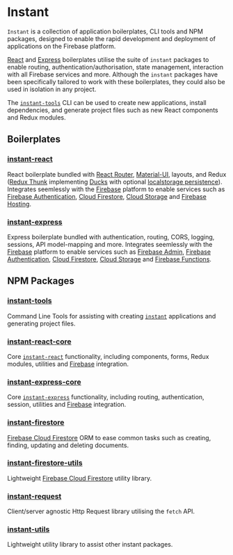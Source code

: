 # Instant

`Instant` is a collection of application boilerplates, CLI tools and NPM packages, designed to enable the rapid development and deployment of applications on the Firebase platform.

[React](#instant-react) and [Express](#instant-express) boilerplates utilise the suite of `instant` packages to enable routing, authentication/authorisation, state management, interaction with all Firebase services and more. Although the `instant` packages have been specifically tailored to work with these boilerplates, they could also be used in isolation in any project.

The [`instant-tools`](#instant-tools) CLI can be used to create new applications, install dependencies, and generate project files such as new React components and Redux modules.

## Boilerplates

### [instant-react](https://github.com/cjmyles/instant-react)

React boilerplate bundled with [React Router](https://github.com/ReactTraining/react-router), [Material-UI](https://material-ui.com/), layouts, and Redux ([Redux Thunk](https://github.com/reduxjs/redux-thunk) implementing [Ducks](https://github.com/erikras/ducks-modular-redux) with optional [localstorage persistence](https://www.npmjs.com/package/redux-localstorage)). Integrates seemlessly with the [Firebase](https://firebase.google.com/) platform to enable services such as [Firebase Authentication](https://firebase.google.com/docs/auth/), [Cloud Firestore](https://firebase.google.com/docs/firestore/), [Cloud Storage](https://firebase.google.com/docs/storage/) and [Firebase Hosting](https://firebase.google.com/docs/hosting/).

### [instant-express](https://github.com/cjmyles/instant-express)

Express boilerplate bundled with authentication, routing, CORS, logging, sessions, API model-mapping and more. Integrates seemlessly with the [Firebase](https://firebase.google.com/) platform to enable services such as [Firebase Admin](https://firebase.google.com/docs/reference/admin/), [Firebase Authentication](https://firebase.google.com/docs/auth/), [Cloud Firestore](https://firebase.google.com/docs/firestore/), [Cloud Storage](https://firebase.google.com/docs/storage/) and [Firebase Functions](https://firebase.google.com/docs/functions/).

## NPM Packages

### [instant-tools](https://www.npmjs.com/package/instant-tools)

Command Line Tools for assisting with creating [`instant`](https://github.com/cjmyles/instant) applications and generating project files.

### [instant-react-core](https://www.npmjs.com/package/instant-react-core)

Core [`instant-react`](https://github.com/cjmyles/instant-react) functionality, including components, forms, Redux modules, utilities and [Firebase](https://firebase.google.com/) integration.

### [instant-express-core](https://www.npmjs.com/package/instant-express-core)

Core [`instant-express`](https://github.com/cjmyles/instant-express) functionality, including routing, authentication, session, utilities and [Firebase](https://firebase.google.com/) integration.

### [instant-firestore](https://www.npmjs.com/package/instant-firestore)

[Firebase Cloud Firestore](https://firebase.google.com/docs/firestore/) ORM to ease common tasks such as creating, finding, updating and deleting documents.

### [instant-firestore-utils](https://www.npmjs.com/package/instant-firestore-utils)

Lightweight [Firebase Cloud Firestore](https://firebase.google.com/docs/firestore/) utility library.

### [instant-request](https://www.npmjs.com/package/instant-request)

Client/server agnostic Http Request library utilising the `fetch` API.

### [instant-utils](https://www.npmjs.com/package/instant-utils)

Lightweight utility library to assist other instant packages.
